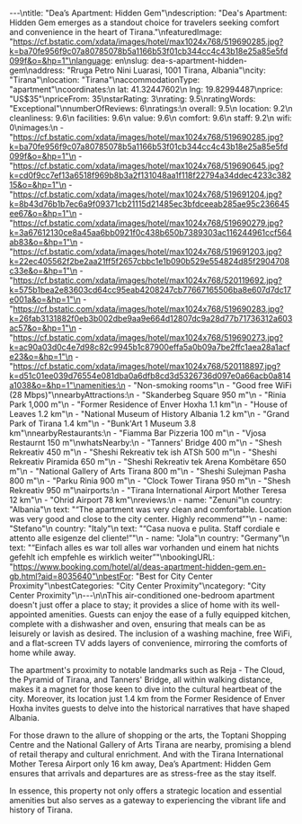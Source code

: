 ---\ntitle: "Dea’s Apartment: Hidden Gem"\ndescription: "Dea's Apartment: Hidden Gem emerges as a standout choice for travelers seeking comfort and convenience in the heart of Tirana."\nfeaturedImage: "https://cf.bstatic.com/xdata/images/hotel/max1024x768/519690285.jpg?k=ba70fe956f9c07a80785078b5a1166b53f01cb344cc4c43b18e25a85e5fd099f&o=&hp=1"\nlanguage: en\nslug: dea-s-apartment-hidden-gem\naddress: "Rruga Petro Nini Luarasi, 1001 Tirana, Albania"\ncity: "Tirana"\nlocation: "Tirana"\naccommodationType: "apartment"\ncoordinates:\n  lat: 41.32447602\n  lng: 19.82994487\nprice: "US$35"\npriceFrom: 35\nstarRating: 3\nrating: 9.5\nratingWords: "Exceptional"\nnumberOfReviews: 6\nratings:\n  overall: 9.5\n  location: 9.2\n  cleanliness: 9.6\n  facilities: 9.6\n  value: 9.6\n  comfort: 9.6\n  staff: 9.2\n  wifi: 0\nimages:\n  - "https://cf.bstatic.com/xdata/images/hotel/max1024x768/519690285.jpg?k=ba70fe956f9c07a80785078b5a1166b53f01cb344cc4c43b18e25a85e5fd099f&o=&hp=1"\n  - "https://cf.bstatic.com/xdata/images/hotel/max1024x768/519690645.jpg?k=cd0f9cc7ef13a6518f969b8b3a2f131048aa1f118f22794a34ddec4233c38215&o=&hp=1"\n  - "https://cf.bstatic.com/xdata/images/hotel/max1024x768/519691204.jpg?k=8b43d76b1b7ec6a9f09371cb21115d21485ec3bfdceeab285ae95c236645ee67&o=&hp=1"\n  - "https://cf.bstatic.com/xdata/images/hotel/max1024x768/519690279.jpg?k=3a67612130ce8a45aa6bb0921f0c438b650b7389303ac116244961ccf564ab83&o=&hp=1"\n  - "https://cf.bstatic.com/xdata/images/hotel/max1024x768/519691203.jpg?k=22ec405562f2be2aa21ff5f2657cbbc1e1b090b529e554824d85f2904708c33e&o=&hp=1"\n  - "https://cf.bstatic.com/xdata/images/hotel/max1024x768/520119692.jpg?k=575b1bea2e83603cd64cc95eab4208247cb77667165506ba8e607d7dc17e001a&o=&hp=1"\n  - "https://cf.bstatic.com/xdata/images/hotel/max1024x768/519690283.jpg?k=26fab3131882f0eb3b002dbe9aa9e664d12807dc9a28d77b71736312a603ac57&o=&hp=1"\n  - "https://cf.bstatic.com/xdata/images/hotel/max1024x768/519690273.jpg?k=ac90a03d0c4e7d98c82c9945b1c87900effa5a0b09a7be2ffc1aea28a1acfe23&o=&hp=1"\n  - "https://cf.bstatic.com/xdata/images/hotel/max1024x768/520118897.jpg?k=d51c01ee039d76554e081dba0a6dfb8cd3d5326736d097e0a66acb0a814a1038&o=&hp=1"\namenities:\n  - "Non-smoking rooms"\n  - "Good free WiFi (28 Mbps)"\nnearbyAttractions:\n  - "Skanderbeg Square 950 m"\n  - "Rinia Park 1,000 m"\n  - "Former Residence of Enver Hoxha 1.1 km"\n  - "House of Leaves 1.2 km"\n  - "National Museum of History Albania 1.2 km"\n  - "Grand Park of Tirana 1.4 km"\n  - "Bunk'Art 1 Museum 3.8 km"\nnearbyRestaurants:\n  - "Fiamma Bar Pizzeria 100 m"\n  - "Vjosa Restaurnt 150 m"\nwhatsNearby:\n  - "Tanners' Bridge 400 m"\n  - "Shesh Rekreativ 450 m"\n  - "Sheshi Rekreativ tek ish ATSh 500 m"\n  - "Sheshi Rekreativ Piramida 650 m"\n  - "Sheshi Rekreativ tek Arena Kombëtare 650 m"\n  - "National Gallery of Arts Tirana 800 m"\n  - "Sheshi Sulejman Pasha 800 m"\n  - "Parku Rinia 900 m"\n  - "Clock Tower Tirana 950 m"\n  - "Shesh Rekreativ 950 m"\nairports:\n  - "Tirana International Airport Mother Teresa 12 km"\n  - "Ohrid Airport 78 km"\nreviews:\n  - name: "Zenuni"\n    country: "Albania"\n    text: "“The apartment was very clean and comfortable. Location was very good and close to the city center. Highly recommend”"\n  - name: "Stefano"\n    country: "Italy"\n    text: "“Casa nuova e pulita. Staff cordiale e attento alle esigenze del cliente!”"\n  - name: "Jola"\n    country: "Germany"\n    text: "“Einfach alles es war toll alles war vorhanden und einem hat nichts gefehlt ich empfehle es wirklich weiter”"\nbookingURL: "https://www.booking.com/hotel/al/deas-apartment-hidden-gem.en-gb.html?aid=8035640"\nbestFor: "Best for City Center Proximity"\nbestCategories: "City Center Proximity"\ncategory: "City Center Proximity"\n---\n\nThis air-conditioned one-bedroom apartment doesn't just offer a place to stay; it provides a slice of home with its well-appointed amenities. Guests can enjoy the ease of a fully equipped kitchen, complete with a dishwasher and oven, ensuring that meals can be as leisurely or lavish as desired. The inclusion of a washing machine, free WiFi, and a flat-screen TV adds layers of convenience, mirroring the comforts of home while away.

The apartment's proximity to notable landmarks such as Reja - The Cloud, the Pyramid of Tirana, and Tanners' Bridge, all within walking distance, makes it a magnet for those keen to dive into the cultural heartbeat of the city. Moreover, its location just 1.4 km from the Former Residence of Enver Hoxha invites guests to delve into the historical narratives that have shaped Albania.

For those drawn to the allure of shopping or the arts, the Toptani Shopping Centre and the National Gallery of Arts Tirana are nearby, promising a blend of retail therapy and cultural enrichment. And with the Tirana International Mother Teresa Airport only 16 km away, Dea’s Apartment: Hidden Gem ensures that arrivals and departures are as stress-free as the stay itself.

In essence, this property not only offers a strategic location and essential amenities but also serves as a gateway to experiencing the vibrant life and history of Tirana.